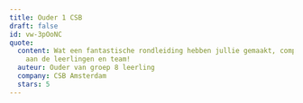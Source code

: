 ```yaml
---
title: Ouder 1 CSB
draft: false
id: vw-3pOoNC
quote:
  content: Wat een fantastische rondleiding hebben jullie gemaakt, complimenten
    aan de leerlingen en team!
  auteur: Ouder van groep 8 leerling
  company: CSB Amsterdam
  stars: 5
---
```

